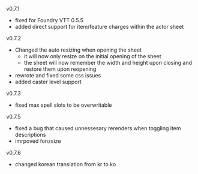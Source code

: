 v0.7.1
 - fixed for Foundry VTT 0.5.5
 - added direct support for item/feature charges within the actor sheet
 
v0.7.2
  - Changed the auto resizing when opening the sheet
    - it will now only resize on the initial opening of the sheet
    - the sheet will now remember the width and height upon closing and restore them upon reopening
  - rewrote and fixed some css issues
  - added caster level support
  
v0.7.3
 - fixed max spell slots to be overwritable

v0.7.5
 - fixed a bug that caused unnessesary rerenders when toggling item descriptions
 - imrpoved fonzsize

v0.7.6
 - changed korean translation from kr to ko
